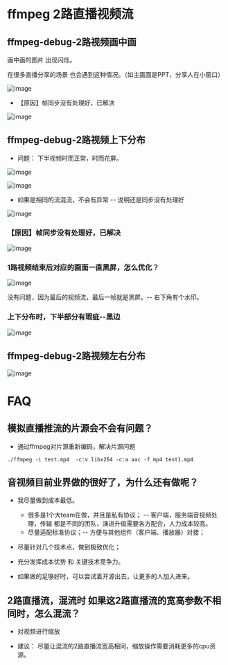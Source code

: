 # ffmpeg 2路直播视频流


## ffmpeg-debug-2路视频画中画

画中画的图片 出现闪烁。

在很多直播分享的场景 也会遇到这种情况。（如主画面是PPT，分享人在小窗口）

![image](https://github.com/user-attachments/assets/8280231a-50fe-4e63-b708-9c501cf1be52)

* 【原因】帧同步没有处理好，已解决

![image](https://github.com/user-attachments/assets/992da2e0-c8fb-45c8-9bbe-b30635f8cb23)


## ffmpeg-debug-2路视频上下分布

* 问题： 下半视频时而正常，时而花屏。

![image](https://github.com/user-attachments/assets/b68951ea-4201-4188-a212-bf08b0687345)

![image](https://github.com/user-attachments/assets/ac8dae4b-0fb2-425d-8bba-b38cedeb8b82)



* 如果是相同的流混流，不会有异常 -- 说明还是同步没有处理好

![image](https://github.com/user-attachments/assets/158a2ebd-fcce-48fa-93ca-99811a34dc5f)


### 【原因】帧同步没有处理好，已解决

![image](https://github.com/user-attachments/assets/fd1cee49-1954-4ae4-92d1-d6684ea207b8)

### 1路视频结束后对应的画面一直黑屏，怎么优化？

![image](https://github.com/user-attachments/assets/36362ad0-ab64-427a-84a7-fdd904fbe91f)

没有问题，因为最后的视频流，最后一帧就是黑屏。-- 右下角有个水印。

### 上下分布时，下半部分有瑕疵--黑边

![image](https://github.com/user-attachments/assets/a400d157-75a8-4834-b7bd-43e993098110)


## ffmpeg-debug-2路视频左右分布

![image](https://github.com/user-attachments/assets/50c00656-e404-4130-bed4-dc8273fc4488)



# FAQ

## 模拟直播推流的片源会不会有问题？

* 通过ffmpeg对片源重新编码，解决片源问题
```
./ffmpeg -i test.mp4  -c:v libx264 -c:a aac -f mp4 test1.mp4
```

## 音视频目前业界做的很好了，为什么还有做呢？

* 我尽量做到成本最低。
  * 很多是1个大team在做，并且是私有协议； -- 客户端，服务端音视频处理，传输 都是不同的团队，演进升级需要各方配合，人力成本较高。
  * 尽量适配标准协议；-- 方便与其他组件（客户端、播放器）对接；

* 尽量针对几个技术点，做到极致优化；

* 充分发挥成本优势 和 关键技术竞争力。

* 如果做的足够好时，可以尝试着开源出去，让更多的人加入进来。

## 2路直播流，混流时 如果这2路直播流的宽高参数不相同时，怎么混流？

* 对视频进行缩放

* 建议： 尽量让混流的2路直播流宽高相同，缩放操作需要消耗更多的cpu资源。


